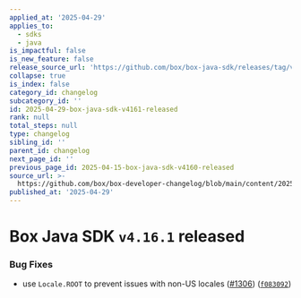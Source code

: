 ```yaml
---
applied_at: '2025-04-29'
applies_to:
  - sdks
  - java
is_impactful: false
is_new_feature: false
release_source_url: 'https://github.com/box/box-java-sdk/releases/tag/v4.16.1'
collapse: true
is_index: false
category_id: changelog
subcategory_id: ''
id: 2025-04-29-box-java-sdk-v4161-released
rank: null
total_steps: null
type: changelog
sibling_id: ''
parent_id: changelog
next_page_id: ''
previous_page_id: 2025-04-15-box-java-sdk-v4160-released
source_url: >-
  https://github.com/box/box-developer-changelog/blob/main/content/2025/04-29-box-java-sdk-v4161-released.md
published_at: '2025-04-29'
---
```

# Box Java SDK `v4.16.1` released

### Bug Fixes

* use `Locale.ROOT` to prevent issues with non-US locales ([#1306][1]) ([`f083092`][2])

[1]: https://github.com/box/box-java-sdk/issues/1306

[2]: https://github.com/box/box-java-sdk/commit/f083092d5fdac37c93493945ab0c05ecdcdbc838